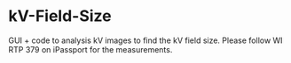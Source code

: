 # kV-Field-Size

GUI + code to analysis kV images to find the kV field size. Please follow WI RTP 379 on iPassport for the measurements. 
